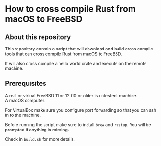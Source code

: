 # How to cross compile Rust from macOS to FreeBSD

## About this repository

This repository contain a script that will download and build cross
compile tools that can cross compile Rust from macOS to FreeBSD.  
  
It will also cross compile a hello world crate and execute on the
remote machine.

## Prerequisites

A real or virtual FreeBSD 11 or 12 (10 or older is untested) machine.  
A macOS computer.  
  
For VirtualBox make sure you configure port forwarding so that you can
ssh in to the machine.  
  
Before running the script make sure to install `brew` and
`rustup`. You will be prompted if anything is missing.

Check in `build.sh` for more details.

